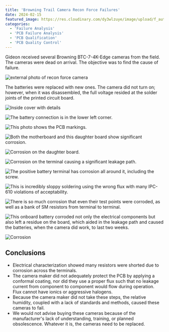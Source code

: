 ```yaml
---
title: 'Browning Trail Camera Recon Force Failures'
date: 2024-02-15
featured_image: https://res.cloudinary.com/dy3wlzuye/image/upload/f_auto,c_scale,w_250/v1/GideonLabs/rad-1.jpg
categories:
  - 'Failure Analysis'
  - 'PCB Failure Analysis'
  - 'PCB Qualification'
  - 'PCB Quality Control'
---
```


Gideon received several Browning BTC-7-4K-Edge cameras from the field. The cameras were dead on arrival. The objective was to find the cause of failure.

![external photo of recon force camera](https://res.cloudinary.com/dy3wlzuye/image/upload/f_auto,c_scale,w_300/v1720111251/GideonLabs/Figure_1.jpg 'There was no external physical damage to any cameras')

The batteries were replaced with new ones. The camera did not turn on; however, when it was disassembled, the full voltage resided at the solder joints of the printed circuit board.

![Inside cover with details](https://res.cloudinary.com/dy3wlzuye/image/upload/f_auto,c_scale,w_300/GideonLabs/Figure_2.jpg 'Inside cover with details')

![The battery connection is in the lower left corner.](https://res.cloudinary.com/dy3wlzuye/image/upload/f_auto,c_scale,w_300/GideonLabs/Figure_3.jpg 'The battery connection is in the lower left corner.')

![This photo shows the PCB markings.](https://res.cloudinary.com/dy3wlzuye/image/upload/f_auto,c_scale,w_300/GideonLabs/Figure_4.jpg 'This photo shows the PCB markings.')

![Both the motherboard and this daughter board show significant corrosion.](https://res.cloudinary.com/dy3wlzuye/image/upload/f_auto,c_scale,w_300/GideonLabs/Figure_5.jpg 'Both the motherboard and this daughter board show significant corrosion.')

![Corrosion on the daughter board.](https://res.cloudinary.com/dy3wlzuye/image/upload/f_auto,c_scale,w_300/GideonLabs/Figure_6.jpg 'Corrosion on the daughter board.')

![Corrosion on the terminal causing a significant leakage path.](https://res.cloudinary.com/dy3wlzuye/image/upload/f_auto,c_scale,w_300/GideonLabs/Figure_7.jpg 'Corrosion on the terminal causing a significant leakage path.')

![The positive battery terminal has corrosion all around it, including the screw.](https://res.cloudinary.com/dy3wlzuye/image/upload/f_auto,c_scale,w_300/GideonLabs/Figure_8.jpg 'The positive battery terminal has corrosion all around it, including the screw.')

![This is incredibly sloppy soldering using the wrong flux with many IPC-610 violations of acceptability.](https://res.cloudinary.com/dy3wlzuye/image/upload/f_auto,c_scale,w_300/GideonLabs/Figure_9.jpg 'This is incredibly sloppy soldering using the wrong flux with many IPC-610 violations of acceptability.')

![There is so much corrosion that even their test points were corroded, as well as a bank of SM resistors from terminal to terminal.](https://res.cloudinary.com/dy3wlzuye/image/upload/f_auto,c_scale,w_300/GideonLabs/Figure_10.jpg 'There is so much corrosion that even their test points were corroded, as well as a bank of SM resistors from terminal to terminal.')

![This onboard battery corroded not only the electrical components but also left a residue on the board, which aided in the leakage path and caused the batteries, when the camera did work, to last two weeks.](https://res.cloudinary.com/dy3wlzuye/image/upload/f_auto,c_scale,w_300/GideonLabs/Figure_11.jpg 'This onboard battery corroded not only the electrical components but also left a residue on the board, which aided in the leakage path and caused the batteries, when the camera did work, to last two weeks.')

![Corrosion](https://res.cloudinary.com/dy3wlzuye/image/upload/f_auto,c_scale,w_300/GideonLabs/Figure_12.jpg 'Corrosion')

## Conclusions

- Electrical characterization showed many resistors were shorted due to corrosion across the terminals.
- The camera maker did not adequately protect the PCB by applying a conformal coating, nor did they use a proper flux such that no leakage current from component to component would flow during operation. Flux cannot have ionics or aggressive halogens.
- Because the camera maker did not take these steps, the relative humidity, coupled with a lack of standards and methods, caused these cameras to fail.
- We would not advise buying these cameras because of the manufacturer's lack of understanding, training, or planned obsolescence. Whatever it is, the cameras need to be replaced.
